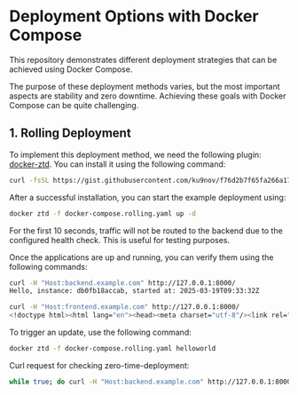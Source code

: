 # Deployment Options with Docker Compose

This repository demonstrates different deployment strategies that can be achieved using Docker Compose.

The purpose of these deployment methods varies, but the most important aspects are stability and zero downtime. Achieving these goals with Docker Compose can be quite challenging.

## 1. Rolling Deployment

To implement this deployment method, we need the following plugin: [docker-ztd](https://github.com/ku9nov/docker-compose-ztd-plugin). You can install it using the following command:

```sh
curl -fsSL https://gist.githubusercontent.com/ku9nov/f76d2b7f65fa266a17c89e0a50880479/raw/9182ae94d16bea270a4228dd17be16f05e156041/install-docker-ztd.sh | bash
```

After a successful installation, you can start the example deployment using:

```sh
docker ztd -f docker-compose.rolling.yaml up -d
```

For the first 10 seconds, traffic will not be routed to the backend due to the configured health check. This is useful for testing purposes.

Once the applications are up and running, you can verify them using the following commands:

```sh
curl -H "Host:backend.example.com" http://127.0.0.1:8000/
Hello, instance: db0fb18accab, started at: 2025-03-19T09:33:32Z
```

```sh
curl -H "Host:frontend.example.com" http://127.0.0.1:8000/
<!doctype html><html lang="en"><head><meta charset="utf-8"/><link rel="icon" href="/favicon.ico"/><meta name="viewport" content="width=device-width,initial-scale=1"/><meta name="theme-color" content="#000000"/><meta name="description" content="Web site created using create-react-app"/><link rel="apple-touch-icon" href="/logo192.png"/><link rel="manifest" href="/manifest.json"/><title>React App</title><script defer="defer" src="/static/js/main.f9dc6ac2.js"></script><link href="/static/css/main.f855e6bc.css" rel="stylesheet"></head><body><noscript>You need to enable JavaScript to run this app.</noscript><div id="root"></div></body></html>
```

To trigger an update, use the following command:

```sh
docker ztd -f docker-compose.rolling.yaml helloworld
```

Curl request for checking zero-time-deployment:

```bash
while true; do curl -H "Host:backend.example.com" http://127.0.0.1:8000; echo -e "\n" ; done
```


